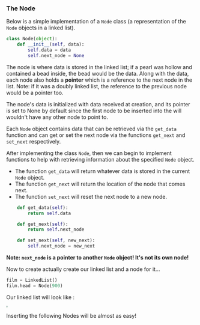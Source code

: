 <!--title={Linked Lists}-->

<!--badges={Algorithms:10}-->

<!--concepts={Node Implementation}-->

### The Node

Below is a simple implementation of a `Node` class (a representation of the `Node` objects in a linked list). 

```python
class Node(object):
    def __init__(self, data):
        self.data = data
        self.next_node = None
```
The node is where data is stored in the linked list; if a pearl was hollow and contained a bead inside, the bead would be the data. Along with the data, each node also holds a **pointer** which is a reference to the next node in the list. Note: if it was a doubly linked list, the reference to the previous node would be a pointer too. 

The node's data is initialized with data received at creation, and its pointer is set to None by default since the first node to be inserted into the will wouldn't have any other node to point to.

Each `Node` object contains data that can be retrieved via the `get_data` function and can get or set the next node via the functions `get_next` and `set_next` respectively.

After implementing the class `Node`, then we can begin to implement functions to help with retrieving information about the specified `Node` object.

- The function `get_data` will return whatever data is stored in the current `Node` object.
- The function `get_next` will return the location of the node that comes next.
- The function `set_next` will reset the next node to a new node.

```python
    def get_data(self):
        return self.data

    def get_next(self):
        return self.next_node 

    def set_next(self, new_next):
        self.next_node = new_next
```

**Note: `next_node` is a pointer to another `Node` object! It's not its own node!**

Now to create actually create our linked list and a node for it...

```python
film = LinkedList()
film.head = Node(900)
```
Our linked list will look like :

<img src="https://tva1.sinaimg.cn/large/0082zybpgy1gc0lqmxalej317904w0t8.jpg" style="zoom:25%;" />



Inserting the following Nodes will be almost as easy!